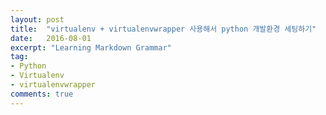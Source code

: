 ```yaml
---
layout: post
title:  "virtualenv + virtualenvwrapper 사용해서 python 개발환경 세팅하기"
date:   2016-08-01
excerpt: "Learning Markdown Grammar"
tag:
- Python
- Virtualenv
- virtualenvwrapper
comments: true
---
```


##
